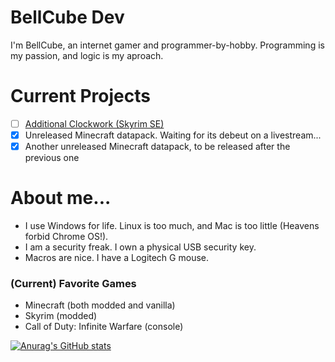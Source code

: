 # __BellCube Dev__
I'm BellCube, an internet gamer and programmer-by-hobby. Programming is my passion, and logic is my aproach.

# Current Projects
- [ ] [Additional Clockwork (Skyrim SE)](https://www.nexusmods.com/skyrimspecialedition/mods/47087)
- [X] Unreleased Minecraft datapack. Waiting for its debeut on a livestream...
- [X] Another unreleased Minecraft datapack, to be released after the previous one

# About me...
* I use Windows for life. Linux is too much, and Mac is too little (Heavens forbid Chrome OS!).
* I am a security freak. I own a physical USB security key.
* Macros are nice. I have a Logitech G mouse.

### (Current) Favorite Games
* Minecraft (both modded and vanilla)
* Skyrim (modded)
* Call of Duty: Infinite Warfare (console)

[![Anurag's GitHub stats](https://github-readme-stats.vercel.app/api?username=BellCubeDev)](https://github.com/anuraghazra/github-readme-stats)

